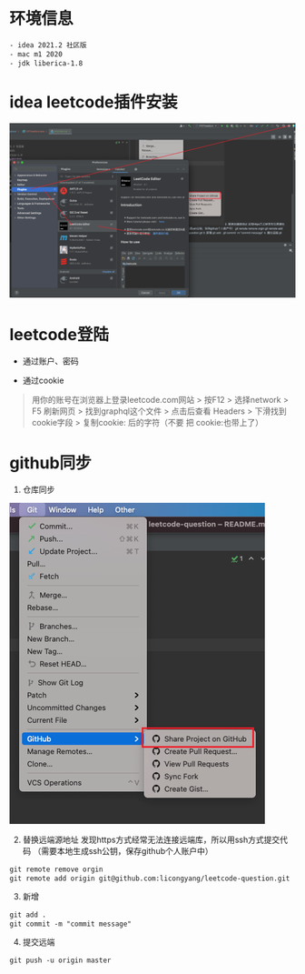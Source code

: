 # 环境信息
    - idea 2021.2 社区版
    - mac m1 2020
    - jdk liberica-1.8
# idea leetcode插件安装
![](images/img_1.png)
# leetcode登陆
 - 通过账户、密码

 - 通过cookie 
 > 用你的账号在浏览器上登录leetcode.com网站 > 按F12 > 选择network > F5 刷新网页 > 找到graphql这个文件 > 点击后查看 Headers > 下滑找到cookie字段 > 复制cookie: 后的字符（不要 把 cookie:也带上了）

# github同步
  1. 仓库同步

![](images/img.png)

  2. 替换远端源地址 
 发现https方式经常无法连接远端库，所以用ssh方式提交代码
（需要本地生成ssh公钥，保存github个人账户中）
 ```
 git remote remove orgin
 git remote add origin git@github.com:licongyang/leetcode-question.git
 ```
  
  3. 新增
```
git add .
git commit -m "commit message"
```

  4. 提交远端
 ```
 git push -u origin master
 ```